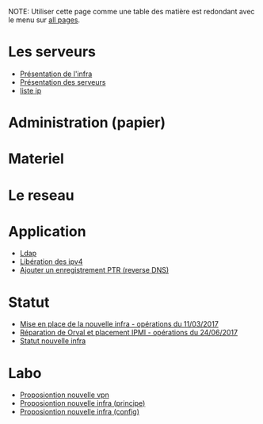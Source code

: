 <!-- TITLE: Infrastructure -->

NOTE: Utiliser cette page comme une table des matière est redondant avec le menu sur [all pages](/all).
# Les serveurs
- [Présentation de l'infra](infra/presentation_infra)
- [Présentation des serveurs](infra/presentation_serveurs)
- [liste ip](infra/ip)

# Administration (papier)

# Materiel

# Le reseau

# Application

- [Ldap](infra/ldap)
- [Libération des ipv4](infra/ipv4find)
- [Ajouter un enregistrement PTR (reverse DNS)](infra/reverse_DNS)

# Statut
- [Mise en place de la nouvelle infra - opérations du 11/03/2017](infra/upgrade_11_03_2017)
- [Réparation de Orval et placement IPMI - opérations du 24/06/2017](infra/repair-24-06-2017)
- [Statut nouvelle infra](infra/statut-nouvelle-infra)
 
# Labo
- [Proposiontion nouvelle vpn](infra/new-vpn)
- [Proposiontion nouvelle infra (principe)](infra/labo)
- [Proposiontion nouvelle infra (config)](infra/labo-tech)